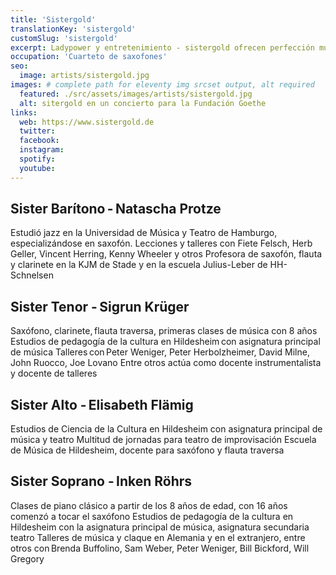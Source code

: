 ```yaml
---
title: 'Sistergold'
translationKey: 'sistergold'
customSlug: 'sistergold'
excerpt: Ladypower y entretenimiento - sistergold ofrecen perfección musical y talento creativo para un programa de canciones grandioso.
occupation: 'Cuarteto de saxofones'
seo:
  image: artists/sistergold.jpg
images: # complete path for eleventy img srcset output, alt required
  featured: ./src/assets/images/artists/sistergold.jpg
  alt: sitergold en un concierto para la Fundación Goethe
links:
  web: https://www.sistergold.de
  twitter:
  facebook:
  instagram:
  spotify:
  youtube:
---
```


## Sister Barítono - Natascha Protze

Estudió jazz en la Universidad de Música y Teatro de Hamburgo, especializándose en saxofón.
Lecciones y talleres con Fiete Felsch, Herb Geller, Vincent Herring, Kenny Wheeler y otros
Profesora de saxofón, flauta y clarinete en la KJM de Stade y en la escuela Julius-Leber de HH-Schnelsen

## Sister Tenor - Sigrun Krüger

Saxófono, clarinete, flauta traversa, primeras clases de música con 8 años
Estudios de pedagogía de la cultura en Hildesheim con asignatura principal de música
Talleres con Peter Weniger, Peter Herbolzheimer, David Milne, John Ruocco, Joe Lovano
Entre otros actúa como docente instrumentalista y docente de talleres

## Sister Alto - Elisabeth Flämig

Estudios de Ciencia de la Cultura en Hildesheim con asignatura principal de música y teatro
Multitud de jornadas para teatro de improvisación
Escuela de Música de Hildesheim, docente para saxófono y flauta traversa

## Sister Soprano - Inken Röhrs

Clases de piano clásico a partir de los 8 años de edad, con 16 años comenzó a tocar el saxófono
Estudios de pedagogía de la cultura en Hildesheim con la asignatura principal de música, asignatura secundaria teatro
Talleres de música y claque en Alemania y en el extranjero, entre otros con Brenda Buffolino, Sam Weber, Peter Weniger, Bill Bickford, Will Gregory
